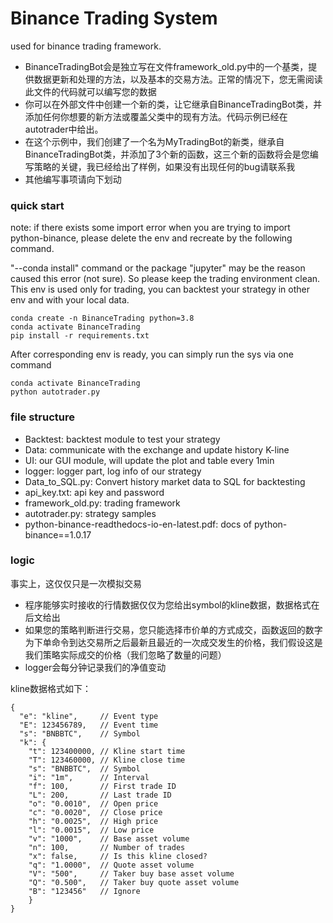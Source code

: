 # Binance Trading System

used for binance trading framework.

+ BinanceTradingBot会是独立写在文件framework_old.py中的一个基类，提供数据更新和处理的方法，以及基本的交易方法。正常的情况下，您无需阅读此文件的代码就可以编写您的数据
+ 你可以在外部文件中创建一个新的类，让它继承自BinanceTradingBot类，并添加任何你想要的新方法或覆盖父类中的现有方法。代码示例已经在autotrader中给出。
+ 在这个示例中，我们创建了一个名为MyTradingBot的新类，继承自BinanceTradingBot类，并添加了3个新的函数，这三个新的函数将会是您编写策略的关键，我已经给出了样例，如果没有出现任何的bug请联系我
+ 其他编写事项请向下划动

### quick start

note: if there exists some import error when you are trying to import python-binance, please delete the env and recreate by the following command.

"--conda install" command or the package "jupyter" may be the reason caused this error (not sure). So please keep the trading environment clean. This env is used only for trading, you can backtest your strategy in other env and with your local data.

```shell
conda create -n BinanceTrading python=3.8
conda activate BinanceTrading
pip install -r requirements.txt
```

After corresponding env is ready, you can simply run the sys via one command

```shell
conda activate BinanceTrading
python autotrader.py
```

### file structure

+ Backtest: backtest module to test your strategy
+ Data: communicate with the exchange and update history K-line
+ UI: our GUI module, will update the plot and table every 1min
+ logger: logger part, log info of our strategy
+ Data_to_SQL.py: Convert history market data to SQL for backtesting
+ api_key.txt: api key and password
+ framework_old.py: trading framework
+ autotrader.py: strategy samples
+ python-binance-readthedocs-io-en-latest.pdf: docs of python-binance==1.0.17

### logic

事实上，这仅仅只是一次模拟交易

+ 程序能够实时接收的行情数据仅仅为您给出symbol的kline数据，数据格式在后文给出
+ 如果您的策略判断进行交易，您只能选择市价单的方式成交，函数返回的数字为下单命令到达交易所之后最新且最近的一次成交发生的价格，我们假设这是我们策略实际成交的价格（我们忽略了数量的问题）
+ logger会每分钟记录我们的净值变动

kline数据格式如下：

```shell
{
  "e": "kline",     // Event type
  "E": 123456789,   // Event time
  "s": "BNBBTC",    // Symbol
  "k": {
    "t": 123400000, // Kline start time
    "T": 123460000, // Kline close time
    "s": "BNBBTC",  // Symbol
    "i": "1m",      // Interval
    "f": 100,       // First trade ID
    "L": 200,       // Last trade ID
    "o": "0.0010",  // Open price
    "c": "0.0020",  // Close price
    "h": "0.0025",  // High price
    "l": "0.0015",  // Low price
    "v": "1000",    // Base asset volume
    "n": 100,       // Number of trades
    "x": false,     // Is this kline closed?
    "q": "1.0000",  // Quote asset volume
    "V": "500",     // Taker buy base asset volume
    "Q": "0.500",   // Taker buy quote asset volume
    "B": "123456"   // Ignore
    }
}
```
